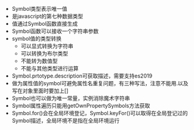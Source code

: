 - Symbol类型表示唯一值
- 是javascript的第七种数据类型
- 值通过Symbol函数直接生成
- Symbol函数可以接收一个字符串参数
- symbol值的类型转换
  - 可以显式转换为字符串
  - 可以转换为布尔类型
  - 不能转为数值型
  - 不能与其他类型进行运算
- Symbol.prtotype.description可获取描述，需要支持es2019
- 做为属性值的symbol可避免属性名重复问题，有三种写法，注意不能用.以及写在对象里面时要加上[]
- Symbol也可以做为唯一常量，实例消除魔术字符串
- Symbol属性遍历只能用getOwnPropertySymbols方法获取
- Symbol.for()会在全局环境登记，Symbol.keyFor()可以取得在全局登记过的Symbol描述，全局环境不是指在全局环境运行


